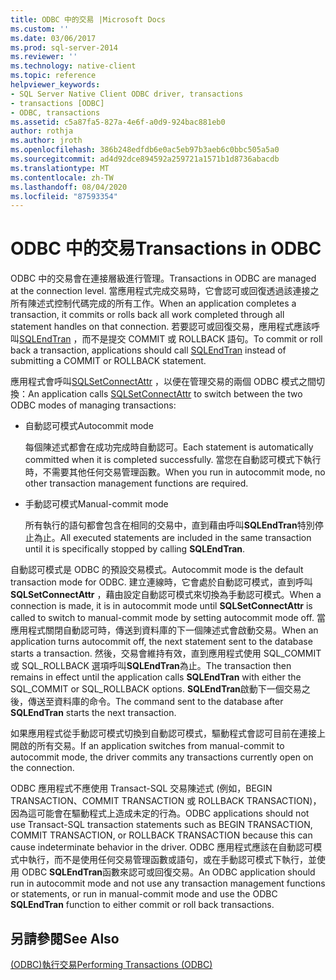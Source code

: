 ```yaml
---
title: ODBC 中的交易 |Microsoft Docs
ms.custom: ''
ms.date: 03/06/2017
ms.prod: sql-server-2014
ms.reviewer: ''
ms.technology: native-client
ms.topic: reference
helpviewer_keywords:
- SQL Server Native Client ODBC driver, transactions
- transactions [ODBC]
- ODBC, transactions
ms.assetid: c5a87fa5-827a-4e6f-a0d9-924bac881eb0
author: rothja
ms.author: jroth
ms.openlocfilehash: 386b248edfdb6e0ac5eb97b3aeb6c0bbc505a5a0
ms.sourcegitcommit: ad4d92dce894592a259721a1571b1d8736abacdb
ms.translationtype: MT
ms.contentlocale: zh-TW
ms.lasthandoff: 08/04/2020
ms.locfileid: "87593354"
---
```

# <a name="transactions-in-odbc"></a><span data-ttu-id="894c1-102">ODBC 中的交易</span><span class="sxs-lookup"><span data-stu-id="894c1-102">Transactions in ODBC</span></span>
  <span data-ttu-id="894c1-103">ODBC 中的交易會在連接層級進行管理。</span><span class="sxs-lookup"><span data-stu-id="894c1-103">Transactions in ODBC are managed at the connection level.</span></span> <span data-ttu-id="894c1-104">當應用程式完成交易時，它會認可或回復透過該連接之所有陳述式控制代碼完成的所有工作。</span><span class="sxs-lookup"><span data-stu-id="894c1-104">When an application completes a transaction, it commits or rolls back all work completed through all statement handles on that connection.</span></span> <span data-ttu-id="894c1-105">若要認可或回復交易，應用程式應該呼叫[SQLEndTran](../../native-client-odbc-api/sqlendtran.md) ，而不是提交 COMMIT 或 ROLLBACK 語句。</span><span class="sxs-lookup"><span data-stu-id="894c1-105">To commit or roll back a transaction, applications should call [SQLEndTran](../../native-client-odbc-api/sqlendtran.md) instead of submitting a COMMIT or ROLLBACK statement.</span></span>  
  
 <span data-ttu-id="894c1-106">應用程式會呼叫[SQLSetConnectAttr](../../native-client-odbc-api/sqlsetconnectattr.md) ，以便在管理交易的兩個 ODBC 模式之間切換：</span><span class="sxs-lookup"><span data-stu-id="894c1-106">An application calls [SQLSetConnectAttr](../../native-client-odbc-api/sqlsetconnectattr.md) to switch between the two ODBC modes of managing transactions:</span></span>  
  
-   <span data-ttu-id="894c1-107">自動認可模式</span><span class="sxs-lookup"><span data-stu-id="894c1-107">Autocommit mode</span></span>  
  
     <span data-ttu-id="894c1-108">每個陳述式都會在成功完成時自動認可。</span><span class="sxs-lookup"><span data-stu-id="894c1-108">Each statement is automatically committed when it is completed successfully.</span></span> <span data-ttu-id="894c1-109">當您在自動認可模式下執行時，不需要其他任何交易管理函數。</span><span class="sxs-lookup"><span data-stu-id="894c1-109">When you run in autocommit mode, no other transaction management functions are required.</span></span>  
  
-   <span data-ttu-id="894c1-110">手動認可模式</span><span class="sxs-lookup"><span data-stu-id="894c1-110">Manual-commit mode</span></span>  
  
     <span data-ttu-id="894c1-111">所有執行的語句都會包含在相同的交易中，直到藉由呼叫**SQLEndTran**特別停止為止。</span><span class="sxs-lookup"><span data-stu-id="894c1-111">All executed statements are included in the same transaction until it is specifically stopped by calling **SQLEndTran**.</span></span>  
  
 <span data-ttu-id="894c1-112">自動認可模式是 ODBC 的預設交易模式。</span><span class="sxs-lookup"><span data-stu-id="894c1-112">Autocommit mode is the default transaction mode for ODBC.</span></span> <span data-ttu-id="894c1-113">建立連線時，它會處於自動認可模式，直到呼叫**SQLSetConnectAttr** ，藉由設定自動認可模式來切換為手動認可模式。</span><span class="sxs-lookup"><span data-stu-id="894c1-113">When a connection is made, it is in autocommit mode until **SQLSetConnectAttr** is called to switch to manual-commit mode by setting autocommit mode off.</span></span> <span data-ttu-id="894c1-114">當應用程式關閉自動認可時，傳送到資料庫的下一個陳述式會啟動交易。</span><span class="sxs-lookup"><span data-stu-id="894c1-114">When an application turns autocommit off, the next statement sent to the database starts a transaction.</span></span> <span data-ttu-id="894c1-115">然後，交易會維持有效，直到應用程式使用 SQL_COMMIT 或 SQL_ROLLBACK 選項呼叫**SQLEndTran**為止。</span><span class="sxs-lookup"><span data-stu-id="894c1-115">The transaction then remains in effect until the application calls **SQLEndTran** with either the SQL_COMMIT or SQL_ROLLBACK options.</span></span> <span data-ttu-id="894c1-116">**SQLEndTran**啟動下一個交易之後，傳送至資料庫的命令。</span><span class="sxs-lookup"><span data-stu-id="894c1-116">The command sent to the database after **SQLEndTran** starts the next transaction.</span></span>  
  
 <span data-ttu-id="894c1-117">如果應用程式從手動認可模式切換到自動認可模式，驅動程式會認可目前在連接上開啟的所有交易。</span><span class="sxs-lookup"><span data-stu-id="894c1-117">If an application switches from manual-commit to autocommit mode, the driver commits any transactions currently open on the connection.</span></span>  
  
 <span data-ttu-id="894c1-118">ODBC 應用程式不應使用 Transact-SQL 交易陳述式 (例如，BEGIN TRANSACTION、COMMIT TRANSACTION 或 ROLLBACK TRANSACTION)，因為這可能會在驅動程式上造成未定的行為。</span><span class="sxs-lookup"><span data-stu-id="894c1-118">ODBC applications should not use Transact-SQL transaction statements such as BEGIN TRANSACTION, COMMIT TRANSACTION, or ROLLBACK TRANSACTION because this can cause indeterminate behavior in the driver.</span></span> <span data-ttu-id="894c1-119">ODBC 應用程式應該在自動認可模式中執行，而不是使用任何交易管理函數或語句，或在手動認可模式下執行，並使用 ODBC **SQLEndTran**函數來認可或回復交易。</span><span class="sxs-lookup"><span data-stu-id="894c1-119">An ODBC application should run in autocommit mode and not use any transaction management functions or statements, or run in manual-commit mode and use the ODBC **SQLEndTran** function to either commit or roll back transactions.</span></span>  
  
## <a name="see-also"></a><span data-ttu-id="894c1-120">另請參閱</span><span class="sxs-lookup"><span data-stu-id="894c1-120">See Also</span></span>  
 [<span data-ttu-id="894c1-121">&#40;ODBC&#41;執行交易</span><span class="sxs-lookup"><span data-stu-id="894c1-121">Performing Transactions &#40;ODBC&#41;</span></span>](../../../database-engine/dev-guide/performing-transactions-odbc.md)  
  
  
